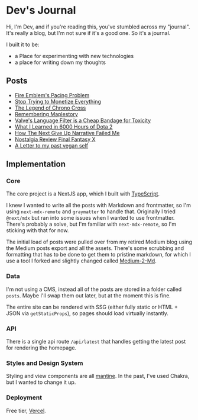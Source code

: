 # Dev's Journal

Hi, I'm Dev, and if you're reading this, you've stumbled across my "journal". It's really a blog, but I'm not sure if it's a good one. So it's a journal.

I built it to be:

- a Place for experimenting with new technologies
- a place for writing down my thoughts

## Posts

- [Fire Emblem's Pacing Problem]()
- [Stop Trying to Monetize Everything]()
- [The Legend of Chrono Cross]()
- [Remembering Maplestory]()
- [Valve's Language Filter is a Cheap Bandage for Toxicity]()
- [What I Learned in 6000 Hours of Dota 2]()
- [How The Next Give Up Narrative Failed Me]()
- [Nostalgia Review Final Fantasy X]()
- [A Letter to my past vegan self]()

## Implementation

### Core

The core project is a NextJS app, which I built with [TypeScript](https://www.typescriptlang.org/).

I knew I wanted to write all the posts with Markdown and frontmatter, so I'm using `next-mdx-remote` and `graymatter` to handle that. 
Originally I tried `@next/mdx` but ran into some issues when I wanted to use frontmatter. There's probably a solve, but I'm familiar with `next-mdx-remote`, 
so I'm sticking with that for now. 

The initial load of posts were pulled over from my retired Medium blog using the Medium posts export and all the assets. There's some scrubbing and formatting that has to be done to get them to pristine markdown, for which I use a tool I forked and slightly changed called [Medium-2-Md](https://github.com/devdumpling/medium-2-md).

### Data

I'm not using a CMS, instead all of the posts are stored in a folder called `posts`. Maybe I'll swap them out later, but at the moment this is fine.

The entire site can be rendered with SSG (either fully static or HTML + JSON via `getStaticProps`), so pages should load virtually instantly. 

### API

There is a single api route `/api/latest` that handles getting the latest post for rendering the homepage. 

### Styles and Design System

Styling and view components are all [mantine](https://mantine.dev/guides/next/). In the past, I've used Chakra, but I wanted to change it up.

### Deployment

Free tier, [Vercel](https://vercel.com/).
